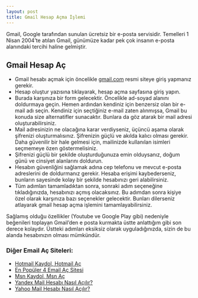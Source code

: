 ```yaml
---
layout: post
title: Gmail Hesap Açma İşlemi
---
```


Gmail, Google tarafından sunulan ücretsiz bir e-posta servisidir. Temelleri 1 Nisan 2004’te atılan Gmail, günümüze kadar pek çok insanın e-posta alanındaki tercihi haline gelmiştir.

<h2>Gmail Hesap Aç</h2>
<ul>
<li>Gmail hesabı açmak için öncelikle <a rel="nofollow" target="_blank" href="https://gmail.com">gmail.com</a> resmi siteye giriş yapmanız gerekir.</li>
<li>Hesap oluştur yazısına tıklayarak, hesap açma sayfasına giriş yapın.</li>
<li>Burada karşınıza bir form gelecektir. Öncelikle ad-soyad alanını doldurmaya geçin. Hemen ardından kendiniz için benzersiz olan bir e-mail adı seçin. Kendiniz için seçtiğiniz e-mail zaten alınmışsa, Gmail bu konuda size alternatifler sunacaktır. Bunlara da göz atarak bir mail adresi oluşturabilirsiniz.</li> 
<li>Mail adresinizin ne olacağına karar verdiyseniz, üçüncü aşama olarak şifrenizi oluşturmalısınız. Şifrenizin güçlü ve akılda kalıcı olması gerekir. Daha güvenilir bir hale gelmesi için, mailinizde kullanılan isimleri seçmemeye özen göstermelisiniz. </li>
<li>Şifrenizi güçlü bir şekilde oluşturduğunuza emin olduysanız, doğum günü ve cinsiyet alanlarını doldurun. </li>
<li>Hesabın güvenliğini sağlamak adına cep telefonu ve mevcut e-posta adreslerini de doldurmanız gerekir. Hesaba erişimi kaybederseniz, bunların sayesinde kolay bir şekilde hesabınızı geri alabilirsiniz. </li>
<li>Tüm adımları tamamladıktan sonra, sonraki adım seçeneğine tıkladığınızda, hesabınızı açmış olacaksınız. Bu adımdan sonra kişiye özel olarak karşınıza bazı seçenekler gelecektir.  Bunları dilerseniz atlayarak gmail hesap açma işlemini tamamlayabilirsiniz.</li>
</ul>

Sağlamış olduğu özellikler (Youtube ve Google Play gibi) nedeniyle beğenileri toplayan Gmail’den e posta kurmakta üstte anlattığım gibi son derece kolaydır. Üstteki adımları eksiksiz olarak uyguladığınızda, sizin de bu alanda hesabınızın olması mümkündür.

<h3>Diğer Email Aç Siteleri:</h3>
<ul>
<li><a href="http://mailhesabiac.xyz/hotmail-kaydol-hotmail-ac/">Hotmail Kaydol, Hotmail Aç</a></li>
<li><a href="http://mailhesabiac.xyz/email-ac/">En Popüler 4 Email Aç Sitesi</a></li>
<li><a href="http://mailhesabiac.xyz/msn-kaydol-msn-ac/">Msn Kaydol, Msn Aç</a></li>
<li><a href="http://mailhesabiac.xyz/yandex-mail-hesabi-nasil-acilir/">Yandex Mail Hesabı Nasıl Açılır?</a></li>
<li><a href="http://mailhesabiac.xyz/yahoo-mail-hesabi-nasil-acilir/">Yahoo Mail Hesabı Nasıl Açılır?</a></li>
</ul>

